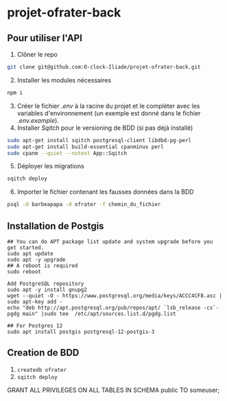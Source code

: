 # projet-ofrater-back

## Pour utiliser l'API

1. Clôner le repo
``` bash
git clone git@github.com:O-clock-Iliade/projet-ofrater-back.git
```
2. Installer les modules nécessaires
``` bash
npm i
```
3. Créer le fichier _.env_ à la racine du projet et le compléter avec les variables d'environnement (un exemple est donné dans le fichier _.env.example_).
4. Installer _Sqitch_ pour le versioning de BDD (si pas déjà installé)
``` bash
sudo apt-get install sqitch postgresql-client libdbd-pg-perl
sudo apt-get install build-essential cpanminus perl
sudo cpanm --quiet --notest App::Sqitch
```
5. Déployer les migrations
``` bash
sqitch deploy
```
6. Importer le fichier contenant les fausses données dans la BDD
``` bash
psql -U barbeapapa -d ofrater -f chemin_du_fichier
```


## Installation de Postgis

```
## You can do APT package list update and system upgrade before you get started.
sudo apt update
sudo apt -y upgrade
## A reboot is required
sudo reboot

Add PostgreSQL repository
sudo apt -y install gnupg2
wget --quiet -O - https://www.postgresql.org/media/keys/ACCC4CF8.asc | sudo apt-key add -
echo "deb http://apt.postgresql.org/pub/repos/apt/ `lsb_release -cs`-pgdg main" |sudo tee  /etc/apt/sources.list.d/pgdg.list

## For Postgres 12
sudo apt install postgis postgresql-12-postgis-3
```

## Creation de BDD

1. `createdb ofrater`
2. `sqitch deploy`



GRANT ALL PRIVILEGES ON ALL TABLES IN SCHEMA public TO someuser;